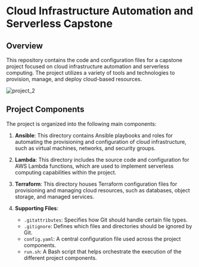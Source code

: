 # Cloud Infrastructure Automation and Serverless Capstone

## Overview
This repository contains the code and configuration files for a capstone project focused on cloud infrastructure automation and serverless computing. The project utilizes a variety of tools and technologies to provision, manage, and deploy cloud-based resources.

![project_2](https://github.com/A-Ghouth/Cloud-Native-Data-Engineering/assets/154764214/b9abcb7e-9610-433c-8e17-ca60335e4cff)

## Project Components
The project is organized into the following main components:

1. **Ansible**: This directory contains Ansible playbooks and roles for automating the provisioning and configuration of cloud infrastructure, such as virtual machines, networks, and security groups.

2. **Lambda**: This directory includes the source code and configuration for AWS Lambda functions, which are used to implement serverless computing capabilities within the project.

3. **Terraform**: This directory houses Terraform configuration files for provisioning and managing cloud resources, such as databases, object storage, and managed services.

4. **Supporting Files**:
   - `.gitattributes`: Specifies how Git should handle certain file types.
   - `.gitignore`: Defines which files and directories should be ignored by Git.
   - `config.yaml`: A central configuration file used across the project components.
   - `run.sh`: A Bash script that helps orchestrate the execution of the different project components.
